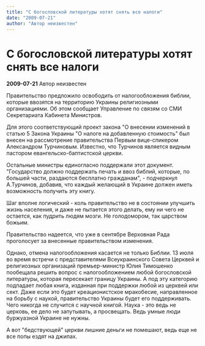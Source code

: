 ```yaml
---
title: "C богословской литературы хотят снять все налоги"
date: "2009-07-21"
author: "Автор неизвестен"
---
```


# C богословской литературы хотят снять все налоги

**2009-07-21** Автор неизвестен

Правительство предложило освободить от налогообложения библии, которые ввозятся на территорию Украины религиозными организациями. Об этом сообщает Управление по связям со СМИ Секретариата Кабинета Министров.

Для этого соответствующий проект закона "О внесении изменений в статью 5 Закона Украины "О налоге на добавленную стоимость" был внесен на рассмотрение правительства Первым вице-спикером Александром Турчиновым. Известно, что Турчинов является видным пастором евангельско-баптистской церкви.

Остальные министры единогласно поддержали этот документ. "Государство должно поддержать печать и ввоз библий, которые, по большей части, раздаются бесплатно гражданам", - подчеркнул А.Турчинов, добавив, что каждый желающий в Украине должен иметь возможность получить эту книгу.

Шаг вполне логический - коль правительство не в состоянии улучшить жизнь населения, и даже не пытается этого делать, ему ни чего не остается, как пудрить людям мозги. Не голодомором, так царством божьим.

Правительство надеется, что уже в сентябре Верховная Рада проголосует за внесенные правительством изменения.

Однако, отмена налогообложения касается не только Библии. 13 июля во время встречи с представителями Всеукраинского Совета Церквей и религиозных организаций премьер-министр Юлия Тимошенко пообещала решить вопрос с налогообложением любой богословской литературы, которая пересекает границу Украины. А под эту категорию подпадает любая книга, изданная при поддержки любой из церквей или сект. Даже если это будет креационистское мракобесие, направленное на борьбу с наукой, правительство Украины будет его поддерживать. Чего никогда не случится с научной книгой. Наука - это ведь не церковь, ее дело не запутывать, а просвещать. Ведь умные люди буржуазной Украине не нужны.

А вот "бедствующей" церкви лишние деньги не помешают, ведь еще не все попы ездят на джипах.